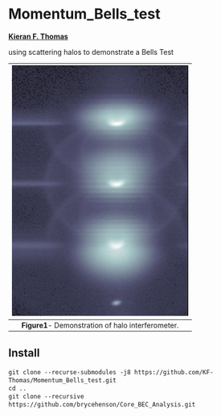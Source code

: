# Momentum_Bells_test
**[Kieran F. Thomas](https://github.com/KF-Thomas)**  


using scattering halos to demonstrate a Bells Test

| ![A comparison of various masking approaches](/figs/bryce_hom_old.jpg "Fig1") | 
|:--:| 
 **Figure1**- Demonstration of halo interferometer. |

## Install
```
git clone --recurse-submodules -j8 https://github.com/KF-Thomas/Momentum_Bells_test.git
cd ..
git clone --recursive https://github.com/brycehenson/Core_BEC_Analysis.git
```


